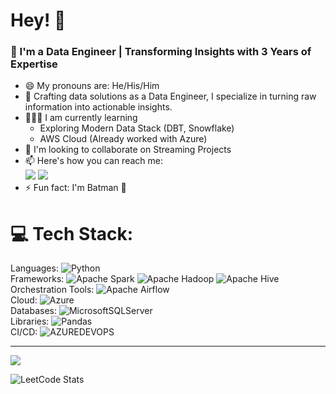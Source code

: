 <h1 align="left">Hey! 👋</h1>
<h3 align="left">🚀 I'm a Data Engineer | Transforming Insights with 3 Years of Expertise</h3></h3>

- 😄 My pronouns are: He/His/Him
- 🔭 Crafting data solutions as a Data Engineer, I specialize in turning raw information into actionable insights.
- 🧑🏻‍🏫 I am currently learning
  - Exploring Modern Data Stack (DBT, Snowflake)
  - AWS Cloud (Already worked with Azure)
- 👯 I'm looking to collaborate on Streaming Projects
- 📫 Here's how you can reach me:
<br /> [<img src="https://img.shields.io/badge/Gmail-D14836?style=for-the-badge&logo=gmail&logoColor=white" />](mailto:your.email@gmail.com) [<img src="https://img.shields.io/badge/LinkedIn-0077B5?style=for-the-badge&logo=linkedin&logoColor=white" />](https://www.linkedin.com/in/shivakumar-b-473a9b204)
- ⚡  Fun fact: I'm Batman 🦇

# 💻 Tech Stack:
Languages: ![Python](https://img.shields.io/badge/python-3670A0?style=for-the-badge&logo=python&logoColor=ffdd54) <br/>
Frameworks: ![Apache Spark](https://img.shields.io/badge/Apache%20Spark-FDEE21?style=for-the-badge&logo=apachespark&logoColor=black) ![Apache Hadoop](https://img.shields.io/badge/Apache%20Hadoop-66CCFF?style=for-the-badge&logo=apachehadoop&logoColor=black) ![Apache Hive](https://img.shields.io/badge/Apache%20Hive-FDEE21?style=for-the-badge&logo=apachehive&logoColor=black) <br/>
Orchestration Tools: ![Apache Airflow](https://img.shields.io/badge/Apache%20Airflow-017CEE?style=for-the-badge&logo=Apache%20Airflow&logoColor=white) <br/>
Cloud: ![Azure](https://img.shields.io/badge/azure-%230072C6.svg?style=for-the-badge&logo=microsoftazure&logoColor=white) <br/>
Databases: ![MicrosoftSQLServer](https://img.shields.io/badge/Microsoft%20SQL%20Server-CC2927?style=for-the-badge&logo=microsoft%20sql%20server&logoColor=white) <br/>
Libraries: ![Pandas](https://img.shields.io/badge/pandas-%23150458.svg?style=for-the-badge&logo=pandas&logoColor=white) <br/>
CI/CD: ![AZUREDEVOPS](https://img.shields.io/badge/azuredevops-0078D7.svg?style=for-the-badge&logo=azuredevops&logoColor=white&color=%230078D7) <br/>


---
[![](https://visitcount.itsvg.in/api?id=Shivakumar-020&icon=0&color=0)](https://visitcount.itsvg.in)

<!-- Proudly created with GPRM ( https://gprm.itsvg.in ) -->


![LeetCode Stats](https://leetcard.jacoblin.cool/Shivakumar020?theme=nord&font=Noto%20Sans%20Multani&ext=heatmap)
